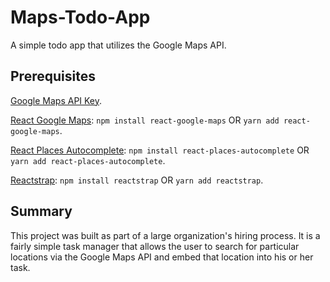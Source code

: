 # Maps-Todo-App
A simple todo app that utilizes the Google Maps API. 

## Prerequisites
[Google Maps API Key](https://developers.google.com/places/web-service/get-api-key).

[React Google Maps](https://github.com/tomchentw/react-google-maps): `npm install react-google-maps` OR `yarn add react-google-maps`. 

[React Places Autocomplete](https://www.npmjs.com/package/react-places-autocomplete): `npm install react-places-autocomplete` OR `yarn add react-places-autocomplete`. 

[Reactstrap](https://reactstrap.github.io/): `npm install reactstrap` OR `yarn add reactstrap`. 

## Summary
This project was built as part of a large organization's hiring process. It is a fairly simple task manager that allows the user to search for particular locations via the Google Maps API and embed that location into his or her task.
